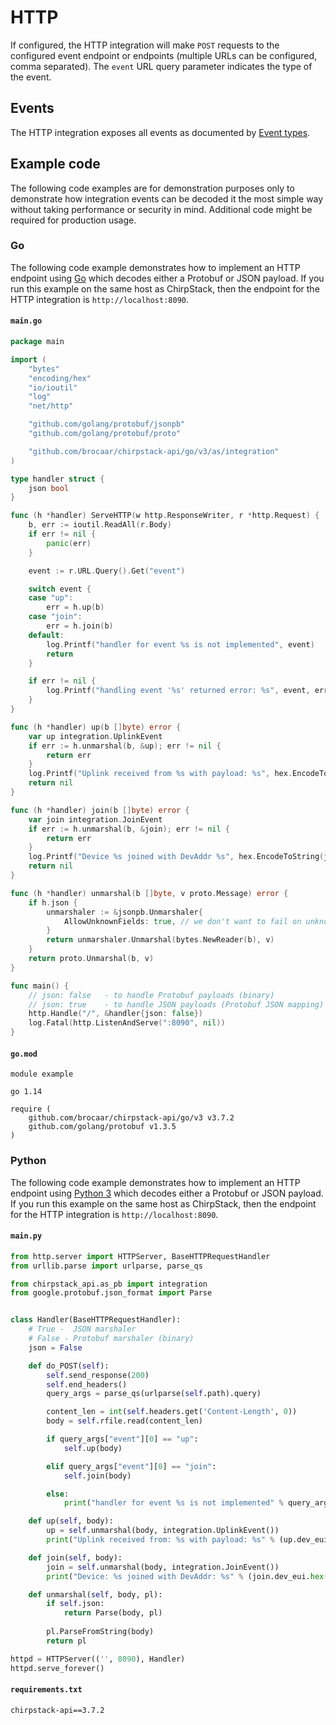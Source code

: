 # HTTP

If configured, the HTTP integration will make `POST` requests to the
configured event endpoint or endpoints (multiple URLs can be configured, comma
separated). The `event` URL query parameter indicates the type of the event.

## Events

The HTTP integration exposes all events as documented by [Event types](events.md).

## Example code

The following code examples are for demonstration purposes only to
demonstrate how integration events can be decoded it the most simple way
without taking performance or security in mind. Additional code might be
required for production usage.

### Go

The following code example demonstrates how to implement an HTTP endpoint using
[Go](https://golang.org/) which decodes either a Protobuf or JSON payload. If
you run this example on the same host as ChirpStack, then
the endpoint for the HTTP integration is `http://localhost:8090`.

#### `main.go`

```go
package main

import (
	"bytes"
	"encoding/hex"
	"io/ioutil"
	"log"
	"net/http"

	"github.com/golang/protobuf/jsonpb"
	"github.com/golang/protobuf/proto"

	"github.com/brocaar/chirpstack-api/go/v3/as/integration"
)

type handler struct {
	json bool
}

func (h *handler) ServeHTTP(w http.ResponseWriter, r *http.Request) {
	b, err := ioutil.ReadAll(r.Body)
	if err != nil {
		panic(err)
	}

	event := r.URL.Query().Get("event")

	switch event {
	case "up":
		err = h.up(b)
	case "join":
		err = h.join(b)
	default:
		log.Printf("handler for event %s is not implemented", event)
		return
	}

	if err != nil {
		log.Printf("handling event '%s' returned error: %s", event, err)
	}
}

func (h *handler) up(b []byte) error {
	var up integration.UplinkEvent
	if err := h.unmarshal(b, &up); err != nil {
		return err
	}
	log.Printf("Uplink received from %s with payload: %s", hex.EncodeToString(up.DevEui), hex.EncodeToString(up.Data))
	return nil
}

func (h *handler) join(b []byte) error {
	var join integration.JoinEvent
	if err := h.unmarshal(b, &join); err != nil {
		return err
	}
	log.Printf("Device %s joined with DevAddr %s", hex.EncodeToString(join.DevEui), hex.EncodeToString(join.DevAddr))
	return nil
}

func (h *handler) unmarshal(b []byte, v proto.Message) error {
	if h.json {
		unmarshaler := &jsonpb.Unmarshaler{
			AllowUnknownFields: true, // we don't want to fail on unknown fields
		}
		return unmarshaler.Unmarshal(bytes.NewReader(b), v)
	}
	return proto.Unmarshal(b, v)
}

func main() {
	// json: false   - to handle Protobuf payloads (binary)
	// json: true    - to handle JSON payloads (Protobuf JSON mapping)
	http.Handle("/", &handler{json: false})
	log.Fatal(http.ListenAndServe(":8090", nil))
}
```

#### `go.mod`

```text
module example

go 1.14

require (
	github.com/brocaar/chirpstack-api/go/v3 v3.7.2
	github.com/golang/protobuf v1.3.5
)
```

### Python

The following code example demonstrates how to implement an HTTP endpoint using
[Python 3](https://www.python.org/) which decodes either a Protobuf or JSON
payload. If you run this example on the same host as ChirpStack,
then the endpoint for the HTTP integration is `http://localhost:8090`.

#### `main.py`

```python
from http.server import HTTPServer, BaseHTTPRequestHandler
from urllib.parse import urlparse, parse_qs

from chirpstack_api.as_pb import integration
from google.protobuf.json_format import Parse


class Handler(BaseHTTPRequestHandler):
    # True -  JSON marshaler
    # False - Protobuf marshaler (binary)
    json = False

    def do_POST(self):
        self.send_response(200)
        self.end_headers()
        query_args = parse_qs(urlparse(self.path).query)

        content_len = int(self.headers.get('Content-Length', 0))
        body = self.rfile.read(content_len)

        if query_args["event"][0] == "up":
            self.up(body)

        elif query_args["event"][0] == "join":
            self.join(body)

        else:
            print("handler for event %s is not implemented" % query_args["event"][0])

    def up(self, body):
        up = self.unmarshal(body, integration.UplinkEvent())
        print("Uplink received from: %s with payload: %s" % (up.dev_eui.hex(), up.data.hex()))

    def join(self, body):
        join = self.unmarshal(body, integration.JoinEvent())
        print("Device: %s joined with DevAddr: %s" % (join.dev_eui.hex(), join.dev_addr.hex()))

    def unmarshal(self, body, pl):
        if self.json:
            return Parse(body, pl)
        
        pl.ParseFromString(body)
        return pl

httpd = HTTPServer(('', 8090), Handler)
httpd.serve_forever()
```

#### `requirements.txt`

```text
chirpstack-api==3.7.2
```
